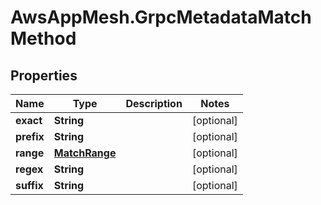 # AwsAppMesh.GrpcMetadataMatchMethod

## Properties

Name | Type | Description | Notes
------------ | ------------- | ------------- | -------------
**exact** | **String** |  | [optional] 
**prefix** | **String** |  | [optional] 
**range** | [**MatchRange**](MatchRange.md) |  | [optional] 
**regex** | **String** |  | [optional] 
**suffix** | **String** |  | [optional] 


